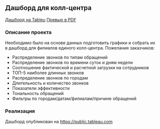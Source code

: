 ## Дашборд для колл-центра

[Дашборд на Tableu](https://public.tableau.com/views/-_17128196288550/-?:language=en-US&:sid=&:display_count=n&:origin=viz_share_link) [Превью в PDF](https://github.com/shatalina/data_science_YP/blob/main/%D0%94%D0%B0%D1%88%D0%B1%D0%BE%D1%80%D0%B4%20%D0%B4%D0%BB%D1%8F%20%D0%BA%D0%BE%D0%BB%D0%BB-%D1%86%D0%B5%D0%BD%D1%82%D1%80%D0%B0/%D0%9A%D0%BE%D0%BB%D0%BB-%D1%86%D0%B5%D0%BD%D1%82%D1%80.pdf)

### Описание проекта

Необходимо было на основе данных подготовить графики и собрать их в дашборд для филиалов единого колл-центра. Пожелания заказчиков:

- Распределение звонков по типам обращений
- Распределение звонков по времени суток и дням недели
- Соотношение фактической и расчетной загрузки на сотрудников
- ТОП-5 наиболее длинных звонков
- Распределение звонков по городам
- Длительность и количество звонков
- Показатели эффективности
- Тональность обращений
- Фильтры по городам/датам/филиалам/причине обращений


### Реализация

Дашборд опубликован на https://public.tableau.com

